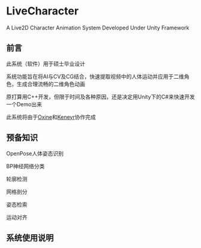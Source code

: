 # LiveCharacter

A Live2D Character Animation System Developed Under Unity Framework

## 前言

此系统（软件）用于硕士毕业设计

系统功能旨在将AI与CV及CG结合，快速提取视频中的人体运动并应用于二维角色，生成合理流畅的二维角色动画

原打算用C++开发，但限于时间及各种原因，还是决定用Unity下的C#来快速开发一个Demo出来

此系统将由于[Oxine](https://github.com/oxine)和[Keneyr](https://github.com/Keneyr)协作完成

## 预备知识

OpenPose人体姿态识别

BP神经网络分类

轮廓检测

网格剖分

姿态检索

运动对齐

## 系统使用说明